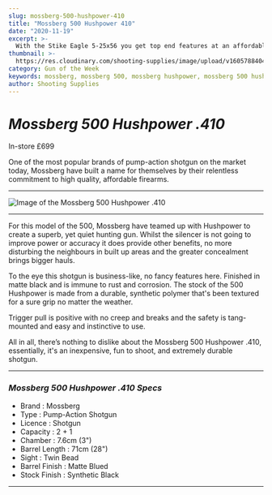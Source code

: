```yaml
---
slug: mossberg-500-hushpower-410
title: "Mossberg 500 Hushpower 410"
date: "2020-11-19"
excerpt: >-
  With the Stike Eagle 5-25x56 you get top end features at an affordable price.
thumbnail: >-
  https://res.cloudinary.com/shooting-supplies/image/upload/v1605788404/Blog/Mossberg-500-hushpower/mossberg-hushpower-500-fb_jnphbz.png
category: Gun of the Week
keywords: mossberg, mossberg 500, mossberg hushpower, mossberg 500 hushpower 410
author: Shooting Supplies
---
```


# **_Mossberg 500 Hushpower .410_**

In-store £699

One of the most popular brands of pump-action shotgun on the market today, Mossberg have built a name for themselves by their relentless commitment to high quality, affordable firearms.

---

![Image of the Mossberg 500 Hushpower .410](https://res.cloudinary.com/shooting-supplies/image/upload/v1605785412/Blog/Mossberg-500-hushpower/200930102023013-1_fb9be9.webp)

---

For this model of the 500, Mossberg have teamed up with Hushpower to create a superb, yet quiet hunting gun. Whilst the silencer is not going to improve power or accuracy it does provide other benefits, no more disturbing the neighbours in built up areas and the greater concealment brings bigger hauls.

To the eye this shotgun is business-like, no fancy features here. Finished in matte black and is immune to rust and corrosion. The stock of the 500 Hushpower is made from a durable, synthetic polymer that's been textured for a sure grip no matter the weather.

Trigger pull is positive with no creep and breaks and the safety is tang-mounted and easy and instinctive to use.

All in all, there’s nothing to dislike about the Mossberg 500 Hushpower .410, essentially, it's an inexpensive, fun to shoot, and extremely durable shotgun.

---

### **_Mossberg 500 Hushpower .410 Specs_**

- Brand : Mossberg
- Type : Pump-Action Shotgun
- Licence : Shotgun
- Capacity : 2 + 1
- Chamber : 7.6cm (3")
- Barrel Length : 71cm (28")
- Sight : Twin Bead
- Barrel Finish : Matte Blued
- Stock Finish : Synthetic Black

---
